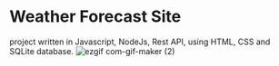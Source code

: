 # Weather Forecast Site
 project written in Javascript, NodeJs, Rest API, using HTML, CSS and SQLite database.
![ezgif com-gif-maker (2)](https://user-images.githubusercontent.com/74188589/136419405-8cc1d877-eee9-46e4-b3d8-03dcb5f7d1ed.gif)
